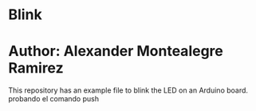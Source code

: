 # Blink
# Author: Alexander Montealegre Ramirez
This repository has an example file to blink the LED on an Arduino board.
probando el comando push
